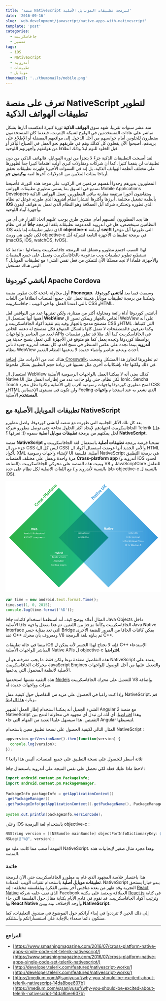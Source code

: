 ```yaml
---
title: 'منصة NativeScript لبرمجة تطبيقات الموبايل الأصلية'
date: '2016-09-16'
slug: 'web-development/javascript/native-apps-with-nativescript'
template: 'post'
categories:
  - جافاسكريبت
  - متميز
tags:
  - iOS
  - NativeScript
  - أندرويد
  - تطبيقات
  - موبايل
thumbnail: '../thumbnails/mobile.png'
---
```


# تعرف على منصة NativeScript لتطوير تطبيقات الهواتف الذكية

منذ عشر سنوات تقريبا، شهد سوق **الهواتف الذكية** ثورة كبيرة انعكست آثارها بشكل مباشر على عادات المستخدمين في الولوج لشبكة الإنترنت. فبعدما كان المستخدمون يضطرون للجلوس أمام حواسبهم من أجل الدخول إلى مواقعهم المفضلة أو الإطلاع على بريدهم، أصبحوا الآن يفعلون كل كذلك وهم في طريقهم نحو العمل في الصباح الباكر أو قبل الخلود للنوم ليلا وذلك انطلاقا من هواتفهم وأجهزتهم اللوحية.

لقد أصبحت التطبيقات الذكية جزءً لا يتجزأ من ثورة الموبايل، فالهاتف الذكي من دون تطبيقات لن ينفعنا كثيرا، كما أن شركات ومقاولات كبرى أولت اهتماما كبيرا جدا لظهورها على مختلف أنظمة الهواتف الذكية، بل إنه في السنوات الأخيرة ظهرت تطبيقات تحقق أرباحا بمئات الملايين من الدولارات آخرها لعبة **بوكيمون جو**.

المطورون بدورهم وجدوا أنفسهم مرغمين في الركوب على موجة هذه الثورة، فأصبحنا نسمع في السوق بما يسمى مطوري تطبيقات الهواتف Mobile Applications Developers ويتقاضون أجورا مرتفعة مقارنة بباقي المطورين. تعمل الهواتف الذكية بأنظمة تشغيل مختلفة، أبرزها وأكثرها انتشارا نظام **أندرويد** الذي طورته غوغل ثم نظام **iOS** الذي تطوره وتحتكره شركة آبل العملاقة وهو النظام الذي تعمل به هواتف آيفون وأجهزة آيباد اللوحية.

هنا يجد المطورون أنفسهم أمام  مفترق طرق يوجب عليهم اتخاذ القرار في أي من النظامين سيتخصص، هل في أندرويد المدعومة تطبيقاته بلغة البرمجة **جافا** أم في نظام iOS الذي تطور تطبيقاته إما بلغة **objective-c** أو بلغة **swift** التي طورتها آبل مؤخرا لكي تكون هي وريث objective-c في برمجة تطبيقات الأجهزة التابعة لشركة آبل (macOS, iOS, watchOS, tvOS).

لهذا السبب اجتمع مطورو وعشاق لغة البرمجة جافاسكريبت وتساءلوا : مادمنا كنا نستطيع تطوير تطبيقات ويب مدعومة بالجافاسكريبت وتعمل على جميع المنصات والأجهزة، فلماذا لا نجد مسلكا الآن لنتمكن من فعل نفس الشيء مع تطبيقات الموبايل ؟ ليس هناك مستحيل!

## أباتشي كوردوفا Apache Cordova

أول محاولة ناجحة كانت تطوير منصة **Phonegap**، وسميت فيما بعد **أباتشي كوردوفا**، وتمكننا من برمجة تطبيقات موبايل هجينة تعمل على جميع المنصات انطلاقا من اللغات التي اعتدنا العمل بها في الويب : جافاسكريبت، CSS وHTML.

أباتشي كوردوفا أداة رائعة ومحاولة أكثر من ممتازة، ولكن تعتريها عدد من النواقص لعل أهمها أنها تستعمل ال **WebView** الخاص بالجهاز ويمكن تصور ال WebView على أنه متصفح مدمج بالجهاز وفيه يتم تنفيذ أكواد الجافاسكريبت و CSS وHTML التي كتبناها، وكما تعرفون فالمتصفحات لا تعمل كلها بالشكل المتوقع فكل متصفح له دعمه الخاص لعدد من العناصر والواجهات APIs في الجافاسكريبت كما أنك مثلا قد تطور تطبيقات بواسطة كوردوفا وتجده يعمل كما هو متوقع في الأجهزة التي تعمل بنسخ حديثة من **أندرويد** بينما تجده على عكس المنتظر في نسخ أقدم، كل نسخة أندرويد جديدة تأتي بنظام WebView أحدث ويدعم عناصر وأشياء جديدة لا يدعمها النظام القديم.

هناك عدد من الأدوات، مثل [إضافة Crosswalk](http://www.tutomena.com/web-development/tools/crosswalk-cordova-plugin/)، تم تطويرها لتجاوز هذا المشكل ونجحت في ذلك ولكنها جاء بإشكاليات أخرى مثل تسببها في زيادة حجم التطبيق بشكل ملحوظ.

استعمال ال WebView كذلك يعني أنه لا يمكننا العمل بالواجهات الرسومية الأصلية Native UI لكل نظام، حتى ولو جاءت عدد من إطارات العمل مثل Ionic، Sencha Touch لمنح مطوري كوردوفا واجهات رسومية أقرب إلى الأصلية ولكنها تظل مجرد CSS وHTML ولن تكون في مستوى الإحساس Feeling الذي نشعر به عند استخدام **واجهات المستخدم** الأصلية.

## تطبيقات الموبايل الأصلية مع NativeScript

بعد كل تلك الآثار الجانبية التي ظهرت مع منصة أباتشي كوردوفا، واصل مطورو الجافاسكريبت اجتهادهم لإيجاد أكثر الحلول نجاعة حتى توصل مطورو شركة Telerik (هل تعرفها ؟ :)) لحل يمكنهم من برمجة **تطبيقات موبايل أصلية** سموه **NativeScript**.

منصة **NativeScript** تمنحنا فرصة برمجة **تطبيقات أصلية** باستعمال لغة الجافاسكريبت و جزء من ال CSS (ليس كل ال CSS) والأمر الجديد أنها عوضت استعمال أكواد ال HTML بأكواد XML لإنشاء واجهات رسومية UI أصلية. فلسفة NativeScript هي برمجة التطبيق مرة واحدة ويعمل على مختلف المنصات **Cross-platform app** (أندرويد و iOS لحدود الساعة). وبنيت هذه المنصة على محركي الجافاسكريبت V8 و JavaScriptCore للتعامل مع اللغات الأصلية لكل نظام على حدة ( جافا بالنسبة لأندرويد و objective-c بالنسبة ل iOS).

[![تطبيقات الموبايل الأصلية مع NativeScript](../images/nativescript-native-mobile-applications-1.png)](../images/nativescript-native-mobile-applications-1.png)

```js
var time = new android.text.format.Time();
time.set(1, 0, 2015);
console.log(time.format('%D'));
```

المثال أعلاه يوضح كيف أنه استطعنا استخدام كائنات جافا Java Objects داخل الجافاسكريبت وكأننا مزجنا بين اللغتين. تم هذا بفضل واجهة جافا الأصلية **J**ava **N**ative **I**nterface التي تعد بمثابة جسر Bridge يمكن كائنات الجافا من المرور للضفة الأخرى عند C++ ومعروف بأن محرك V8 تم بناؤه بلغة البرمجة C++.

بينما في حالة تطبيقات iOS فإنه لا نحتاج لهذا الجسر لأنه يمكن ل C++ الإستدعاء المباشر للواجهات الأصلية Native APIs ل objective-c **افتراضيا**.

هذه التفاصيل معقدة نوعا ولكن فقط ما يجب معرفته هو أن NativeScript يعتمد على محركات الجافاسكريبت JavaScript Engines والتعديل عليها من أجل الوصول للواجهات الأصلية لأنظمة المحمول التي يدعمها.

هذه التقنية نفسها استخدمها [Nodejs](http://www.tutomena.com/web-development/javascript/what-is-nodejs/) للتعديل على محرك الجافاسكريبت V8 وإضافة ميزات وواجهات جديدة له.

وإذا كنت راغبا في الحصول على مزيد من التفاصيل حول كيفية عمل NativeScript، قم بزيارة [هذا الرابط](http://developer.telerik.com/featured/nativescript-works/).

الشيء الجميل أنه يمكننا استخدام إطار العمل الشهير Angular 2 مع منصة NativeScript وهذا [افتراضيا](http://docs.nativescript.org/angular/tutorial/ng-chapter-0)، أي أنك لن تبدل أي مجهود في محاولة الدمج بين التقنيتين. هذا سيسهل علينا العديد من المهام التي جاء Angular لتبسيطها.

المثال التالي لكيفية الحصول على نسخة تطبيق معين باستخدام NativeScript :

```js
appversion.getVersionName().then(function(version) {
  console.log(version);
});
```

ثلاثة أسطر للحصول على نسخة التطبيق على جميع المنصات، أليس هذا رائعا ؟

لاحظ ماذا عليك فعله لكي تحصل على نفس النتيجة على أندرويد باستعمال جافا :

```java
import android.content.pm.PackageInfo;
import android.content.pm.PackageManager;

PackageInfo packageInfo = getApplicationContext()
.getPackageManager()
.getPackageInfo(getApplicationContext().getPackageName(), PackageManager.GET_META_DATA);

System.out.println(packageInfo.versionCode);
```

وعلى iOS باستخدام لغة البرمجة objective-c :

```objective-c
NSString version = [[NSBundle mainBundle] objectForInfoDictionaryKey: @"CFBundleShortVersionString"];
NSLog(@"%@", version);
```

المهمة أصعب مما كانت عليه مع NativeScript، وهذا مجرد مثال صغير لإيجابيات هذه المنصة.

### خاتمة

هذا باختصار خلاصة المجهود الذي قام به مطورو الجافاسكريبت حتى الآن لبرمجة **تطبيقات موبايل أصلية** باستخدام تقنيات الويب المعتادة. NativeScript يبدو خيارا يستحق التجربة وقد ظهر من بعده منافس آخر بنفس الفكرة وبلفلسفة مختلفة : إنه [React Native](https://facebook.github.io/react-native/) الذي تقف خلفه شركة Facebook العملاقة ويعتمد على مكتبة [React.js](/web-development/javascript/react-javascript-library/) في كتابة وترتيب أكواد الجافاسكريبت. قد نقوم في قادم الأيام بكتابة مقال حول الفلسفة التي جاء بها **React Native** وأوجه الإختلاف بينه وبين **NativeScript**.

إلى ذلك الحين لا تترددوا في إبداء آرائكم حول الموضوع في صندوق التعليقات، كما سنكون دائما سعداء بالإجابة على استفساراتكم وأسئلتكم.

---

### المراجع

- [https://www.smashingmagazine.com/2016/07/cross-platform-native-apps-single-code-set-telerik-nativescript/](https://www.smashingmagazine.com/2016/07/cross-platform-native-apps-single-code-set-telerik-nativescript/)
- [http://developer.telerik.com/featured/nativescript-works/](http://developer.telerik.com/featured/nativescript-works/)
- [https://medium.com/@saniyusuf/why-you-should-be-excited-about-telerik-nativescript-14da8bee607b](https://medium.com/@saniyusuf/why-you-should-be-excited-about-telerik-nativescript-14da8bee607b)
